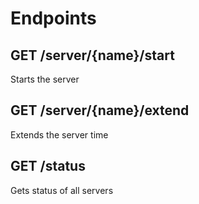 # Endpoints

## GET /server/{name}/start
Starts the server
## GET /server/{name}/extend
Extends the server time
## GET /status
Gets status of all servers